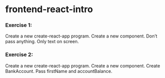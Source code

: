 # frontend-react-intro

### Exercise 1:
Create a new create-react-app program. Create a new component. Don’t pass anything. Only text on screen.
### Exercise 2:
Create a new create-react-app program. Create a new component. Create BankAccount. Pass firstName and accountBalance.
